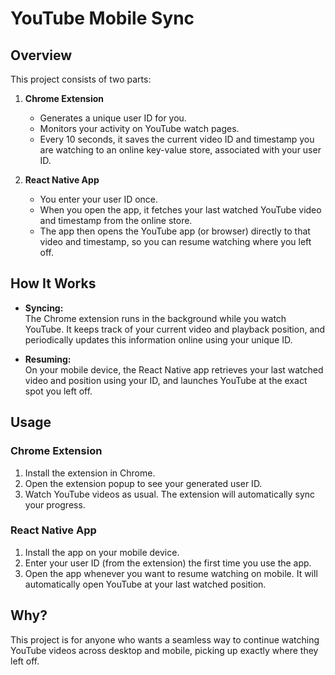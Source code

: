 # YouTube Mobile Sync

## Overview

This project consists of two parts:

1. **Chrome Extension**  
   - Generates a unique user ID for you.
   - Monitors your activity on YouTube watch pages.
   - Every 10 seconds, it saves the current video ID and timestamp you are watching to an online key-value store, associated with your user ID.

2. **React Native App**  
   - You enter your user ID once.
   - When you open the app, it fetches your last watched YouTube video and timestamp from the online store.
   - The app then opens the YouTube app (or browser) directly to that video and timestamp, so you can resume watching where you left off.

## How It Works

- **Syncing:**  
  The Chrome extension runs in the background while you watch YouTube. It keeps track of your current video and playback position, and periodically updates this information online using your unique ID.

- **Resuming:**  
  On your mobile device, the React Native app retrieves your last watched video and position using your ID, and launches YouTube at the exact spot you left off.

## Usage

### Chrome Extension

1. Install the extension in Chrome.
2. Open the extension popup to see your generated user ID.
3. Watch YouTube videos as usual. The extension will automatically sync your progress.

### React Native App

1. Install the app on your mobile device.
2. Enter your user ID (from the extension) the first time you use the app.
3. Open the app whenever you want to resume watching on mobile. It will automatically open YouTube at your last watched position.

## Why?

This project is for anyone who wants a seamless way to continue watching YouTube videos across desktop and mobile, picking up exactly where they left off.